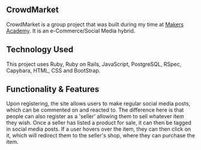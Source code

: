 ## CrowdMarket

CrowdMarket is a group project that was built during my time at [Makers Academy](http://www.makersacademy.com/career-support/). It is an e-Commerce/Social Media hybrid.

## Technology Used

This project uses Ruby, Ruby on Rails, JavaScript, PostgreSQL, RSpec, Capybara, HTML, CSS and BootStrap.

## Functionality & Features

Upon registering, the site allows users to make regular social media posts, which can be commented on and reacted to. The difference here is that people can also register as a 'seller' allowing them to sell whatever item they wish. Once a seller has listed a product for sale, it can then be tagged in social media posts. If a user hovers over the item, they can then click on it, which will redirect them to the seller's shop, where they can purchase the item.
